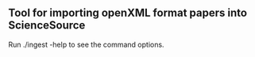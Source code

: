 Tool for importing openXML format papers into ScienceSource
---------

Run ./ingest -help to see the command options.
